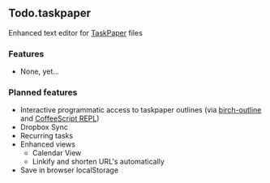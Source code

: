 ## Todo.taskpaper

Enhanced text editor for [TaskPaper](https://www.taskpaper.com/) files

### Features

- None, yet...

### Planned features

- Interactive programmatic access to taskpaper outlines (via [birch-outline](https://github.com/jessegrosjean/birch-outline) and [CoffeeScript REPL](http://larryng.github.io/coffeescript-repl/))
- Dropbox Sync
- Recurring tasks
- Enhanced views
	- Calendar View
	- Linkify and shorten URL's automatically  
- Save in browser localStorage  


